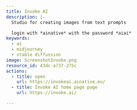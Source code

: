```yaml
---
title: Invoke AI
description: |-
  Studio for creating images from text prompts 

  login with *ainative* with the password *aiai*
keywords:
  - ai
  - midjourney
  - stable diffussion
image: ScreenshotInvoke.png
resource_id: 43dc-a737-275c
actions:
  - title: open
    url: https://invokeai.ainative.eu/
  - title: Invoke AI home page page
    url: https://invoke.ai/

---
```







